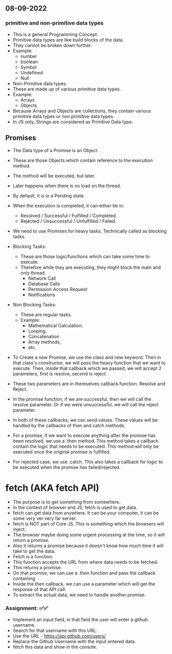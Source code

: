 ## 08-09-2022

### primitive and non-primitive data types
- This is a general Programming Concept.
- Primitive data types are like build blocks of the data.
- They cannot be broken down further.
- Example:
  - number
  - boolean
  - Symbol
  - Undefined
  - Null
- Non-Primitive data types.
- These are made up of various primitive data types.
- Example:
  - Arrays
  - Objects
- Because Arrays and Objects are collections, they contain various primitive data types or non primitive data types.
- In JS only, Strings are considered as Primitive Data type.

## Promises
- The Data type of a Promise is an Object.
- These are those Objects which contain reference to the execution method.
- The method will be executed, but later.
- Later happens when there is no load on the thread.
- By default, it is in a Pending state.
- When the execution is completed, it can either be in:
  - Resolved / Successful / Fulfilled / Completed
  - Rejected / Unsuccessful / Unfulfilled / Failed.
- We need to use Promises for heavy tasks. Technically called as blocking tasks.
- Blocking Tasks:
  - These are those logic/functions which can take some time to execute.
  - Therefore while they are executing, they might block the main and only thread.
    - Network Call
    - Database Calls
    - Permission Access Request
    - Notifications
- Non Blocking Tasks:
  - These are regular tasks.
  - Example:
    - Mathematical Calculation.
    - Looping.
    - Concatenation
    - Array methods,
    - etc.

- To Create a new Promise, we use the class and new keyword. Then in that class's constructor, we will pass the heavy function that we want to execute. Then, inside that callback which we passed, we will accept 2 parameters, first is resolve, second is reject.
- These two parameters are in themselves callback function. Resolve and Reject.
- In the promise function, if we are successful, then we will call the resolve parameter. Or if we were unsuccessful, we will call the reject parameter.
- In both of these callbacks, we can send values. These values will be handled by the callbacks of then and catch methods.

- For a promise, if we want to execute anything after the promise has been resolved, we use a .then method. This method takes a callback contain the logic that needs to be executed. This method will only be executed once the original promise is fulfilled.
- For rejected case, we use .catch. This also takes a callback for logic to be executed when the promise has failed/rejected.


# fetch (AKA fetch API)
- The purpose is to get something from somewhere.
- In the context of browser and JS, fetch is used to get data.
- fetch can get data from anywhere. It can be your computer, it can be some very ver very far server.
- fetch is NOT part of Core JS. This is something which the browsers will inject.
- The browser maybe doing some urgent processing at the time, so it will return a promise.
- Also it returns a promise because it doesn't know how much time it will take to get the data.
- Fetch is a function.
- This function accepts the URL from where data needs to be fetched.
- This returns a promise.
- On that promise, we can use a .then function and pass the callback containing 
- Inside the then callback, we can use a parameter which will get the response of that API call.
- To extract the actual data, we need to handle another promise.


### Assignment: ✅✅
- Implement an input field, in that field the user will enter a github username.
- Search for that username with this URL.
- Use the URL - https://api.github.com/users/<username>
- Replace the Github Username with the input entered data.
- fetch this data and show in the console.